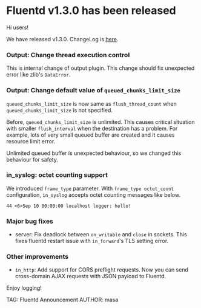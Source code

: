 # Fluentd v1.3.0 has been released

Hi users!

We have released v1.3.0. ChangeLog is [here](https://github.com/fluent/fluentd/blob/master/CHANGELOG.md).

### Output: Change thread execution control

This is internal change of output plugin.
This change should fix unexpected error like zlib's `DataError`.

### Output: Change default value of `queued_chunks_limit_size`

`queued_chunks_limit_size` is now same as `flush_thread_count` when `queued_chunks_limit_size` is not specified.

Before, `queued_chunks_limit_size` is unlimited. This causes critical situation with smaller `flush_interval`
when the destination has a problem.
For example, lots of very small queued buffer are created and it causes resource limit error.

Unlimited queued buffer is unexpected behaviour, so we changed this behaviour for safety.

### in_syslog: octet counting support

We introduced `frame_type` parameter.
With `frame_type octet_count` configuration, `in_syslog` accepts octet counting messages like below.

    44 <6>Sep 10 00:00:00 localhost logger: hello!

### Major bug fixes

* server: Fix deadlock between `on_writable` and `close` in sockets.
  This fixes fluentd restart issue with `in_forward`'s TLS setting error.

### Other improvements

* `in_http`: Add support for CORS preflight requests. Now you can send
  cross-domain AJAX requests with JSON payload to Fluentd.

Enjoy logging!


TAG: Fluentd Announcement
AUTHOR: masa
